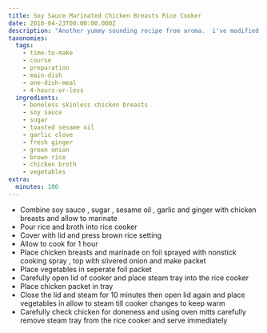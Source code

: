 ```yaml
---
title: Soy Sauce Marinated Chicken Breasts Rice Cooker
date: 2010-04-23T00:00:00.000Z
description: "Another yummy sounding recipe from aroma.  i've modified this to make a meal in one...cooking rice and chicken and veggies at the same time.\r\nagain my brown rice settting is 90 mins. adjust time according to your machine."
taxonomies:
  tags:
    - time-to-make
    - course
    - preparation
    - main-dish
    - one-dish-meal
    - 4-hours-or-less
  ingredients:
    - boneless skinless chicken breasts
    - soy sauce
    - sugar
    - toasted sesame oil
    - garlic clove
    - fresh ginger
    - green onion
    - brown rice
    - chicken broth
    - vegetables
extra:
  minutes: 100
---
```

 - Combine soy sauce , sugar , sesame oil , garlic and ginger with chicken breasts and allow to marinate
 - Pour rice and broth into rice cooker
 - Cover with lid and press brown rice setting
 - Allow to cook for 1 hour
 - Place chicken breasts and marinade on foil sprayed with nonstick cooking spray , top with slivered onion and make packet
 - Place vegetables in seperate foil packet
 - Carefully open lid of cooker and place steam tray into the rice cooker
 - Place chicken packet in tray
 - Close the lid and steam for 10 minutes then open lid again and place vegetables in allow to steam till cooker changes to keep warm
 - Carefully check chicken for doneness and using oven mitts carefully remove steam tray from the rice cooker and serve immediately
